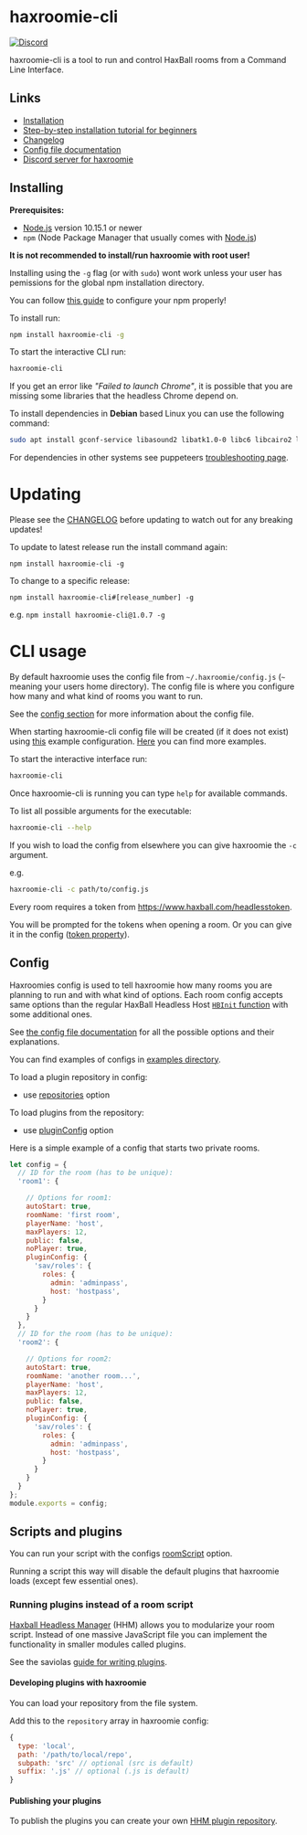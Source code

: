 # haxroomie-cli

<a href=https://discord.gg/TeJAEWu><img src="https://discordapp.com/api/guilds/580671475707674626/widget.png?style=shield" alt="Discord"/></a>

haxroomie-cli is a tool to run and control HaxBall rooms from a Command Line Interface.

## Links

- [Installation](#installing)
- [Step-by-step installation tutorial for beginners](https://morko.github.io/haxroomie/tutorial-cli-install-to-vps.html)
- [Changelog](https://github.com/morko/haxroomie/tree/master/CHANGELOG.md#changelog)
- [Config file documentation](https://morko.github.io/haxroomie/tutorial-cli-using-haxroomie-config.html)
- [Discord server for haxroomie](https://discord.gg/TeJAEWu)

## Installing

**Prerequisites:**

- [Node.js](https://nodejs.org) version 10.15.1 or newer 
- `npm` (Node Package Manager that usually comes with [Node.js](https://nodejs.org))

**It is not recommended to install/run haxroomie with root user!**

Installing using the `-g` flag (or with `sudo`) wont work unless your user
has pemissions for the global npm installation directory. 

You can follow 
[this guide](https://medium.com/@sifium/using-npm-install-without-sudo-2de6f8a9e1a3)
to configure your npm properly!

To install run:
```sh
npm install haxroomie-cli -g
```

To start the interactive CLI run:
```sh
haxroomie-cli
```

If you get an error like *"Failed to launch Chrome"*, it is possible that you are missing some libraries that the headless Chrome depend on.

To install dependencies in **Debian** based Linux you can use the following command:
```sh
sudo apt install gconf-service libasound2 libatk1.0-0 libc6 libcairo2 libcups2 libdbus-1-3 libexpat1 libfontconfig1 libgcc1 libgconf-2-4 libgdk-pixbuf2.0-0 libglib2.0-0 libgtk-3-0 libnspr4 libpango-1.0-0 libpangocairo-1.0-0 libstdc++6 libx11-6 libx11-xcb1 libxcb1 libxcomposite1 libxcursor1 libxdamage1 libxext6 libxfixes3 libxi6 libxrandr2 libxrender1 libxss1 libxtst6 ca-certificates fonts-liberation libappindicator1 libnss3 lsb-release xdg-utils wget
```

For dependencies in other systems see puppeteers
[troubleshooting page](https://github.com/GoogleChrome/puppeteer/blob/master/docs/troubleshooting.md#chrome-headless-doesnt-launch-on-unix).

# Updating

Please see the 
[CHANGELOG](https://github.com/morko/haxroomie/tree/master/CHANGELOG.md#changelog)
before updating to watch out for any breaking updates!

To update to latest release run the install command again:
```
npm install haxroomie-cli -g
```

To change to a specific release:
```
npm install haxroomie-cli#[release_number] -g
```
e.g. `npm install haxroomie-cli@1.0.7 -g`

# CLI usage

By default haxroomie uses the config file from `~/.haxroomie/config.js`
(`~` meaning your users home directory). The config file is where you 
configure how many and what kind of rooms you want to run.

See the [config section](#config) for more information about the config file.

When starting haxroomie-cli config file will be created (if it does not exist)
using [this](examples/configs/1-private-room.js) example configuration.
[Here](examples/configs) you can find more examples.

To start the interactive interface run:
```sh
haxroomie-cli
```

Once haxroomie-cli is running you can type `help` for available commands.

To list all possible arguments for the executable:
```sh
haxroomie-cli --help
```

If you wish to load the config from elsewhere you can give haxroomie the `-c` argument.

e.g.
```sh
haxroomie-cli -c path/to/config.js
```

Every room requires a token from <https://www.haxball.com/headlesstoken>.

You will be prompted for the tokens when opening a room. Or you can give
it in the config
([token property](https://morko.github.io/haxroomie/tutorial-cli-using-haxroomie-config.html#token)).


## Config

Haxroomies config is used to tell haxroomie how many rooms you are planning to run
and with what kind of options. Each room config accepts same options than the regular
HaxBall Headless Host
[`HBInit` function](https://github.com/haxball/haxball-issues/wiki/Headless-Host#hbinitroomconfig--roomconfigobject--roomobject)
with some additional ones.

See [the config file documentation](https://morko.github.io/haxroomie/tutorial-cli-using-haxroomie-config.html)
for all the possible options and their explanations.

You can find examples of configs in
[examples directory](examples/configs).

To load a plugin repository in config:

- use [repositories](https://morko.github.io/haxroomie/tutorial-cli-using-haxroomie-config.html#repositories)
option

To load plugins from the repository:

- use [pluginConfig](https://morko.github.io/haxroomie/tutorial-cli-using-haxroomie-config.html#pluginconfig)
option

Here is a simple example of a config that starts two private rooms.

```js
let config = {
  // ID for the room (has to be unique):
  'room1': {

    // Options for room1:
    autoStart: true,
    roomName: 'first room',
    playerName: 'host',
    maxPlayers: 12,
    public: false,
    noPlayer: true,
    pluginConfig: {
      'sav/roles': {
        roles: {
          admin: 'adminpass',
          host: 'hostpass',
        }
      }
    }
  },
  // ID for the room (has to be unique):
  'room2': {

    // Options for room2:
    autoStart: true,
    roomName: 'another room...',
    playerName: 'host',
    maxPlayers: 12,
    public: false,
    noPlayer: true,
    pluginConfig: {
      'sav/roles': {
        roles: {
          admin: 'adminpass',
          host: 'hostpass',
        }
      }
    }
  }
};
module.exports = config;
```

## Scripts and plugins

You can run your script with the configs 
[roomScript](https://morko.github.io/haxroomie/tutorial-cli-using-haxroomie-config.html#roomscript) 
option.

Running a script this way will disable the default plugins that haxroomie loads
(except few essential ones).

### Running plugins instead of a room script

[Haxball Headless Manager](https://github.com/saviola777/haxball-headless-manager) (HHM)
allows you to modularize your room script. Instead of one massive
JavaScript file you can implement the functionality in smaller modules called
plugins.

See the saviolas
[guide for writing plugins](https://hhm.surge.sh/api/tutorial-writing-plugins.html#writing-publishing-plugins).

#### Developing plugins with haxroomie

You can load your repository from the file system.

Add this to the `repository` array in haxroomie config:
```js
{
  type: 'local',
  path: '/path/to/local/repo',
  subpath: 'src' // optional (src is default)
  suffix: '.js' // optional (.js is default)
}
```
#### Publishing your plugins

To publish the plugins you can create your own
[HHM plugin repository](https://hhm.surge.sh/api/tutorial-writing-plugins.html#creating-your-own-plugin-repository).
